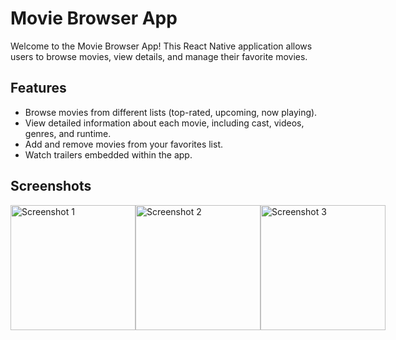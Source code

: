 # Movie Browser App

Welcome to the Movie Browser App! This React Native application allows users to browse movies, view details, and manage their favorite movies.

## Features

- Browse movies from different lists (top-rated, upcoming, now playing).
- View detailed information about each movie, including cast, videos, genres, and runtime.
- Add and remove movies from your favorites list.
- Watch trailers embedded within the app.

## Screenshots
<div style="display: flex; flex-direction: row; justify-content: space-between;">
  <img src="https://github.com/nikitab7/movie_app/assets/106767139/601c8d82-677b-47f9-8def-198aa42da9bd" alt="Screenshot 1" width="200">
  <img src="https://github.com/nikitab7/movie_app/assets/106767139/c34f75a3-6f6a-4077-a027-679dd9d4edb6" alt="Screenshot 2" width="200">
  <img src="https://github.com/nikitab7/movie_app/assets/106767139/b2879760-34f5-4c8a-b374-cfefb80878a8" alt="Screenshot 3" width="200">
</div>
